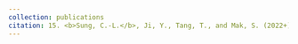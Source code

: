 ```yaml
---
collection: publications
citation: 15. <b>Sung, C.-L.</b>, Ji, Y., Tang, T., and Mak, S. (2022+). "Stacking designs: designing multi-fidelity computer experiments with confidence, submitted."
---
```

